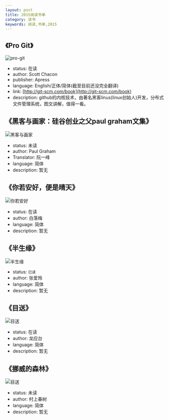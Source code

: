 ```yaml
---
layout: post
title: 2015阅读书单
category: 读书
keywords: 阅读,书单,2015
---
```


## 《Pro Git》

![pro-git](/assets/img/Books/Pro-git.jpg)

- status: 在读
- author: Scott Chacon
- publisher: Apress
- language: English/正体/简体(截至目前还没完全翻译)
- link: [http://git-scm.com/book](http://git-scm.com/book)
- description: github的内核技术，由著名黑客linus(linux创始人)开发，分布式文件管理系统，图文讲解，值得一看。

## 《黑客与画家：硅谷创业之父paul graham文集》

![黑客与画家](/assets/img/Books/Hackers-And-parinter.jpg)

- status: 未读
- author: Paul Graham
- Translator: 阮一峰 
- language: 简体 
- description: 暂无

## 《你若安好，便是晴天》

![你若安好](/assets/img/Books/linweiyin.jpg)

- status: 在读
- author: 白落梅 
- language: 简体 
- description: 暂无

## 《半生缘》

![半生缘](/assets/img/Books/Half-life.jpg)

- status: `已读`
- author: 张爱玲 
- language: 简体 
- description: 暂无

## 《目送》

![目送](/assets/img/Books/follow-with-eyes.jpg)

- status: 在读
- author: 龙应台 
- language: 简体 
- description: 暂无

## 《挪威的森林》

![目送](/assets/img/Books/forest-in-norway.jpg)

- status: 未读
- author: 村上春树 
- language: 简体 
- description: 暂无

